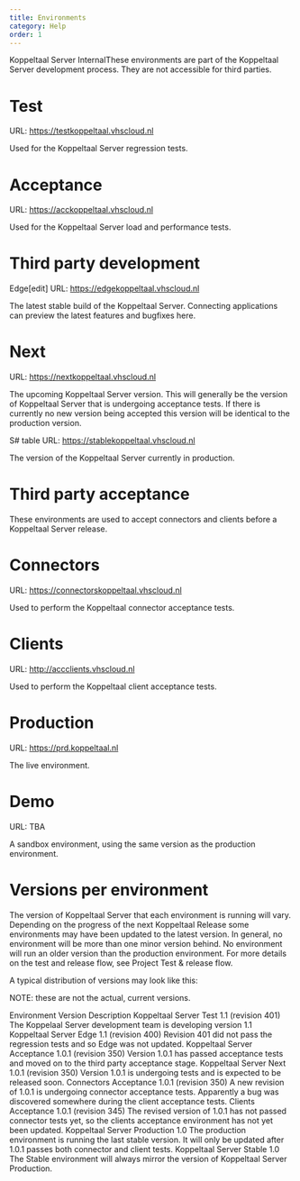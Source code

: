 ```yaml
---
title: Environments
category: Help
order: 1
---
```

Koppeltaal Server InternalThese environments are part of the Koppeltaal Server development process. They are not accessible for third parties.

# Test
URL: https://testkoppeltaal.vhscloud.nl

Used for the Koppeltaal Server regression tests.

# Acceptance
URL: https://acckoppeltaal.vhscloud.nl

Used for the Koppeltaal Server load and performance tests.

# Third party development
Edge[edit]
URL: https://edgekoppeltaal.vhscloud.nl

The latest stable build of the Koppeltaal Server. Connecting applications can preview the latest features and bugfixes here.

# Next
URL: https://nextkoppeltaal.vhscloud.nl

The upcoming Koppeltaal Server version. This will generally be the version of Koppeltaal Server that is undergoing acceptance tests. If there is currently no new version being accepted this version will be identical to the production version.

S# table
URL: https://stablekoppeltaal.vhscloud.nl

The version of the Koppeltaal Server currently in production.

# Third party acceptance
These environments are used to accept connectors and clients before a Koppeltaal Server release.

# Connectors
URL: https://connectorskoppeltaal.vhscloud.nl

Used to perform the Koppeltaal connector acceptance tests.

# Clients
URL: http://accclients.vhscloud.nl

Used to perform the Koppeltaal client acceptance tests.

# Production
URL: https://prd.koppeltaal.nl

The live environment.

# Demo
URL: TBA

A sandbox environment, using the same version as the production environment.

# Versions per environment
The version of Koppeltaal Server that each environment is running will vary. Depending on the progress of the next Koppeltaal Release some environments may have been updated to the latest version. In general, no environment will be more than one minor version behind. No environment will run an older version than the production environment. For more details on the test and release flow, see Project Test & release flow.

A typical distribution of versions may look like this:

NOTE: these are not the actual, current versions.

Environment	Version	Description
Koppeltaal Server Test	1.1 (revision 401)	The Koppelaal Server development team is developing version 1.1
Koppeltaal Server Edge	1.1 (revision 400)	Revision 401 did not pass the regression tests and so Edge was not updated.
Koppeltaal Server Acceptance	1.0.1 (revision 350)	Version 1.0.1 has passed acceptance tests and moved on to the third party acceptance stage.
Koppeltaal Server Next	1.0.1 (revision 350)	Version 1.0.1 is undergoing tests and is expected to be released soon.
Connectors Acceptance	1.0.1 (revision 350)	A new revision of 1.0.1 is undergoing connector acceptance tests. Apparently a bug was discovered somewhere during the client acceptance tests.
Clients Acceptance	1.0.1 (revision 345)	The revised version of 1.0.1 has not passed connector tests yet, so the clients acceptance environment has not yet been updated.
Koppeltaal Server Production	1.0	The production environment is running the last stable version. It will only be updated after 1.0.1 passes both connector and client tests.
Koppeltaal Server Stable	1.0	The Stable environment will always mirror the version of Koppeltaal Server Production.
